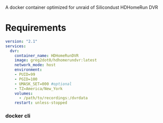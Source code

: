 A docker container optimized for unraid of Silicondust HDHomeRun DVR

<h1>Requirements</h1>


```yaml
version: "2.1"
services:
  dvr:
    container_name: HDHomeRunDVR
    image: greg2dot0/hdhomerundvr:latest
    network_mode: host
    environment:
    - PUID=99
    - PGID=100
    - UMASK_SET=000 #optional
    - TZ=America/New_York
    volumes:
      - /path/to/recordings:/dvrdata
    restart: unless-stopped
```

### docker cli